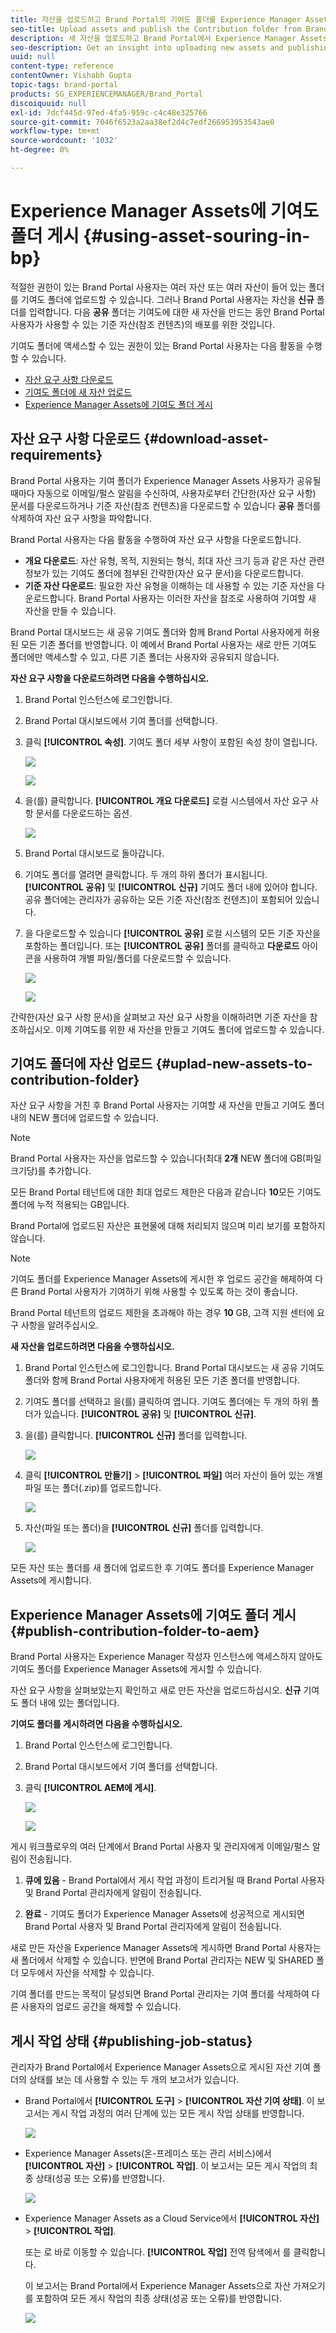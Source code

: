 ```yaml
---
title: 자산을 업로드하고 Brand Portal의 기여도 폴더를 Experience Manager Assets에 게시합니다
seo-title: Upload assets and publish the Contribution folder from Brand Portal to Experience Manager Assets
description: 새 자산을 업로드하고 Brand Portal에서 Experience Manager Assets으로 기여도 폴더를 게시하는 방법에 대한 통찰력을 얻을 수 있습니다.
seo-description: Get an insight into uploading new assets and publishing the contribution folder from Brand Portal to Experience Manager Assets.
uuid: null
content-type: reference
contentOwner: Vishabh Gupta
topic-tags: brand-portal
products: SG_EXPERIENCEMANAGER/Brand_Portal
discoiquuid: null
exl-id: 7dcf445d-97ed-4fa5-959c-c4c48e325766
source-git-commit: 7046f6523a2aa38ef2d4c7edf266953953543ae0
workflow-type: tm+mt
source-wordcount: '1032'
ht-degree: 0%

---
```


# Experience Manager Assets에 기여도 폴더 게시 {#using-asset-souring-in-bp}

적절한 권한이 있는 Brand Portal 사용자는 여러 자산 또는 여러 자산이 들어 있는 폴더를 기여도 폴더에 업로드할 수 있습니다. 그러나 Brand Portal 사용자는 자산을 **신규** 폴더를 입력합니다. 다음 **공유** 폴더는 기여도에 대한 새 자산을 만드는 동안 Brand Portal 사용자가 사용할 수 있는 기준 자산(참조 컨텐츠)의 배포를 위한 것입니다.

기여도 폴더에 액세스할 수 있는 권한이 있는 Brand Portal 사용자는 다음 활동을 수행할 수 있습니다.

* [자산 요구 사항 다운로드](#download-asset-requirements)
* [기여도 폴더에 새 자산 업로드](#uplad-new-assets-to-contribution-folder)
* [Experience Manager Assets에 기여도 폴더 게시](#publish-contribution-folder-to-aem)

## 자산 요구 사항 다운로드 {#download-asset-requirements}

Brand Portal 사용자는 기여 폴더가 Experience Manager Assets 사용자가 공유될 때마다 자동으로 이메일/펄스 알림을 수신하여, 사용자로부터 간단한(자산 요구 사항) 문서를 다운로드하거나 기준 자산(참조 컨텐츠)을 다운로드할 수 있습니다 **공유** 폴더를 삭제하여 자산 요구 사항을 파악합니다.

Brand Portal 사용자는 다음 활동을 수행하여 자산 요구 사항을 다운로드합니다.

* **개요 다운로드**: 자산 유형, 목적, 지원되는 형식, 최대 자산 크기 등과 같은 자산 관련 정보가 있는 기여도 폴더에 첨부된 간략한(자산 요구 문서)을 다운로드합니다.
* **기준 자산 다운로드**: 필요한 자산 유형을 이해하는 데 사용할 수 있는 기준 자산을 다운로드합니다. Brand Portal 사용자는 이러한 자산을 참조로 사용하여 기여할 새 자산을 만들 수 있습니다.

Brand Portal 대시보드는 새 공유 기여도 폴더와 함께 Brand Portal 사용자에게 허용된 모든 기존 폴더를 반영합니다. 이 예에서 Brand Portal 사용자는 새로 만든 기여도 폴더에만 액세스할 수 있고, 다른 기존 폴더는 사용자와 공유되지 않습니다.

**자산 요구 사항을 다운로드하려면 다음을 수행하십시오.**

1. Brand Portal 인스턴스에 로그인합니다.
1. Brand Portal 대시보드에서 기여 폴더를 선택합니다.
1. 클릭 **[!UICONTROL 속성]**. 기여도 폴더 세부 사항이 포함된 속성 창이 열립니다.

   ![](assets/properties.png)

   ![](assets/download-asset-requirement2.png)

1. 을(를) 클릭합니다. **[!UICONTROL 개요 다운로드]** 로컬 시스템에서 자산 요구 사항 문서를 다운로드하는 옵션.

   ![](assets/download.png)

1. Brand Portal 대시보드로 돌아갑니다.
1. 기여도 폴더를 열려면 클릭합니다. 두 개의 하위 폴더가 표시됩니다.**[!UICONTROL 공유]** 및 **[!UICONTROL 신규]** 기여도 폴더 내에 있어야 합니다. 공유 폴더에는 관리자가 공유하는 모든 기준 자산(참조 컨텐츠)이 포함되어 있습니다.
1. 을 다운로드할 수 있습니다 **[!UICONTROL 공유]** 로컬 시스템의 모든 기준 자산을 포함하는 폴더입니다.
또는 **[!UICONTROL 공유]** 폴더를 클릭하고 **다운로드** 아이콘을 사용하여 개별 파일/폴더를 다운로드할 수 있습니다.

   ![](assets/download.png)

   ![](assets/download-asset-requirement5.png)

간략한(자산 요구 사항 문서)을 살펴보고 자산 요구 사항을 이해하려면 기준 자산을 참조하십시오. 이제 기여도를 위한 새 자산을 만들고 기여도 폴더에 업로드할 수 있습니다.


## 기여도 폴더에 자산 업로드 {#uplad-new-assets-to-contribution-folder}

자산 요구 사항을 거친 후 Brand Portal 사용자는 기여할 새 자산을 만들고 기여도 폴더 내의 NEW 폴더에 업로드할 수 있습니다.

>[!NOTE]
>
>Brand Portal 사용자는 자산을 업로드할 수 있습니다(최대 **2개** NEW 폴더에 GB(파일 크기당)를 추가합니다.
>
>모든 Brand Portal 테넌트에 대한 최대 업로드 제한은 다음과 같습니다 **10**&#x200B;모든 기여도 폴더에 누적 적용되는 GB입니다.
>
>Brand Portal에 업로드된 자산은 표현물에 대해 처리되지 않으며 미리 보기를 포함하지 않습니다.

>[!NOTE]
>
>기여도 폴더를 Experience Manager Assets에 게시한 후 업로드 공간을 해제하여 다른 Brand Portal 사용자가 기여하기 위해 사용할 수 있도록 하는 것이 좋습니다.
>
>Brand Portal 테넌트의 업로드 제한을 초과해야 하는 경우 **10** GB, 고객 지원 센터에 요구 사항을 알려주십시오.


**새 자산을 업로드하려면 다음을 수행하십시오.**

1. Brand Portal 인스턴스에 로그인합니다.
Brand Portal 대시보드는 새 공유 기여도 폴더와 함께 Brand Portal 사용자에게 허용된 모든 기존 폴더를 반영합니다.

1. 기여도 폴더를 선택하고 을(를) 클릭하여 엽니다. 기여도 폴더에는 두 개의 하위 폴더가 있습니다. **[!UICONTROL 공유]** 및 **[!UICONTROL 신규]**.

1. 을(를) 클릭합니다. **[!UICONTROL 신규]** 폴더를 입력합니다.

   ![](assets/upload-new-assets4.png)

1. 클릭 **[!UICONTROL 만들기]** > **[!UICONTROL 파일]** 여러 자산이 들어 있는 개별 파일 또는 폴더(.zip)를 업로드합니다.

   ![](assets/upload-new-assets5.png)

1. 자산(파일 또는 폴더)을 **[!UICONTROL 신규]** 폴더를 입력합니다.

   ![](assets/upload-asset4.png)

모든 자산 또는 폴더를 새 폴더에 업로드한 후 기여도 폴더를 Experience Manager Assets에 게시합니다.


## Experience Manager Assets에 기여도 폴더 게시 {#publish-contribution-folder-to-aem}

Brand Portal 사용자는 Experience Manager 작성자 인스턴스에 액세스하지 않아도 기여도 폴더를 Experience Manager Assets에 게시할 수 있습니다.

자산 요구 사항을 살펴보았는지 확인하고 새로 만든 자산을 업로드하십시오. **신규** 기여도 폴더 내에 있는 폴더입니다.

**기여도 폴더를 게시하려면 다음을 수행하십시오.**

1. Brand Portal 인스턴스에 로그인합니다.

1. Brand Portal 대시보드에서 기여 폴더를 선택합니다.
1. 클릭 **[!UICONTROL AEM에 게시]**.

   ![](assets/export.png)

   ![](assets/publish-contribution-folder-to-aem1.png)

게시 워크플로우의 여러 단계에서 Brand Portal 사용자 및 관리자에게 이메일/펄스 알림이 전송됩니다.

1. **큐에 있음** - Brand Portal에서 게시 작업 과정이 트리거될 때 Brand Portal 사용자 및 Brand Portal 관리자에게 알림이 전송됩니다.

1. **완료** - 기여도 폴더가 Experience Manager Assets에 성공적으로 게시되면 Brand Portal 사용자 및 Brand Portal 관리자에게 알림이 전송됩니다.

새로 만든 자산을 Experience Manager Assets에 게시하면 Brand Portal 사용자는 새 폴더에서 삭제할 수 있습니다. 반면에 Brand Portal 관리자는 NEW 및 SHARED 폴더 모두에서 자산을 삭제할 수 있습니다.

기여 폴더를 만드는 목적이 달성되면 Brand Portal 관리자는 기여 폴더를 삭제하여 다른 사용자의 업로드 공간을 해제할 수 있습니다.

## 게시 작업 상태 {#publishing-job-status}

관리자가 Brand Portal에서 Experience Manager Assets으로 게시된 자산 기여 폴더의 상태를 보는 데 사용할 수 있는 두 개의 보고서가 있습니다.

* Brand Portal에서 **[!UICONTROL 도구]** > **[!UICONTROL 자산 기여 상태]**. 이 보고서는 게시 작업 과정의 여러 단계에 있는 모든 게시 작업 상태를 반영합니다.

   ![](assets/contribution-folder-status.png)

* Experience Manager Assets(온-프레미스 또는 관리 서비스)에서 **[!UICONTROL 자산]** > **[!UICONTROL 작업]**. 이 보고서는 모든 게시 작업의 최종 상태(성공 또는 오류)를 반영합니다.

   ![](assets/publishing-status.png)

* Experience Manager Assets as a Cloud Service에서 **[!UICONTROL 자산]** > **[!UICONTROL 작업]**.

   또는 로 바로 이동할 수 있습니다. **[!UICONTROL 작업]** 전역 탐색에서 를 클릭합니다.

   이 보고서는 Brand Portal에서 Experience Manager Assets으로 자산 가져오기를 포함하여 모든 게시 작업의 최종 상태(성공 또는 오류)를 반영합니다.

   ![](assets/cloud-service-job-status.png)

<!--
>[!NOTE]
>
>Currently, no report is generated in AEM Assets as a Cloud Service for the Asset Sourcing workflow. 
-->
